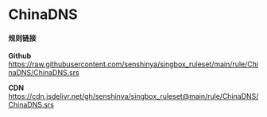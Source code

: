 # ChinaDNS

#### 规则链接

**Github**
https://raw.githubusercontent.com/senshinya/singbox_ruleset/main/rule/ChinaDNS/ChinaDNS.srs

**CDN**
https://cdn.jsdelivr.net/gh/senshinya/singbox_ruleset@main/rule/ChinaDNS/ChinaDNS.srs